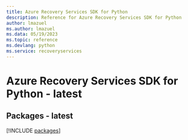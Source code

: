```yaml
---
title: Azure Recovery Services SDK for Python
description: Reference for Azure Recovery Services SDK for Python
author: lmazuel
ms.author: lmazuel
ms.data: 05/19/2023
ms.topic: reference
ms.devlang: python
ms.service: recoveryservices
---
```

# Azure Recovery Services SDK for Python - latest
## Packages - latest
[!INCLUDE [packages](recovery-services-index.md)]